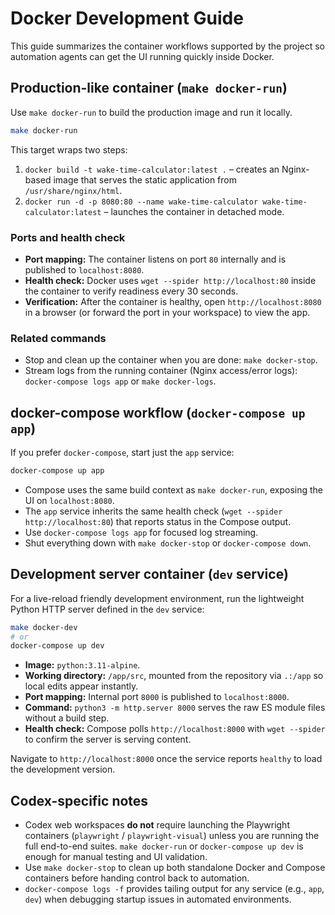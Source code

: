 # Docker Development Guide

This guide summarizes the container workflows supported by the project so automation agents can get the UI running quickly inside Docker.

## Production-like container (`make docker-run`)

Use `make docker-run` to build the production image and run it locally.

```bash
make docker-run
```

This target wraps two steps:

1. `docker build -t wake-time-calculator:latest .` – creates an Nginx-based image that serves the static application from `/usr/share/nginx/html`.
2. `docker run -d -p 8080:80 --name wake-time-calculator wake-time-calculator:latest` – launches the container in detached mode.

### Ports and health check

- **Port mapping:** The container listens on port `80` internally and is published to `localhost:8080`.
- **Health check:** Docker uses `wget --spider http://localhost:80` inside the container to verify readiness every 30 seconds.
- **Verification:** After the container is healthy, open `http://localhost:8080` in a browser (or forward the port in your workspace) to view the app.

### Related commands

- Stop and clean up the container when you are done: `make docker-stop`.
- Stream logs from the running container (Nginx access/error logs): `docker-compose logs app` or `make docker-logs`.

## docker-compose workflow (`docker-compose up app`)

If you prefer `docker-compose`, start just the `app` service:

```bash
docker-compose up app
```

- Compose uses the same build context as `make docker-run`, exposing the UI on `localhost:8080`.
- The `app` service inherits the same health check (`wget --spider http://localhost:80`) that reports status in the Compose output.
- Use `docker-compose logs app` for focused log streaming.
- Shut everything down with `make docker-stop` or `docker-compose down`.

## Development server container (`dev` service)

For a live-reload friendly development environment, run the lightweight Python HTTP server defined in the `dev` service:

```bash
make docker-dev
# or
docker-compose up dev
```

- **Image:** `python:3.11-alpine`.
- **Working directory:** `/app/src`, mounted from the repository via `.:/app` so local edits appear instantly.
- **Port mapping:** Internal port `8000` is published to `localhost:8000`.
- **Command:** `python3 -m http.server 8000` serves the raw ES module files without a build step.
- **Health check:** Compose polls `http://localhost:8000` with `wget --spider` to confirm the server is serving content.

Navigate to `http://localhost:8000` once the service reports `healthy` to load the development version.

## Codex-specific notes

- Codex web workspaces **do not** require launching the Playwright containers (`playwright` / `playwright-visual`) unless you are running the full end-to-end suites. `make docker-run` or `docker-compose up dev` is enough for manual testing and UI validation.
- Use `make docker-stop` to clean up both standalone Docker and Compose containers before handing control back to automation.
- `docker-compose logs -f` provides tailing output for any service (e.g., `app`, `dev`) when debugging startup issues in automated environments.

